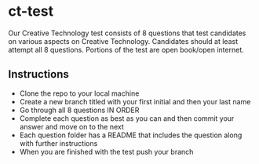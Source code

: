 # ct-test

Our Creative Technology test consists of 8 questions that test candidates on various aspects on Creative Technology. Candidates should at least attempt all 8 questions. Portions of the test are open book/open internet.

## Instructions

- Clone the repo to your local machine
- Create a new branch titled with your first initial and then your last name
- Go through all 8 questions IN ORDER
- Complete each question as best as you can and then commit your answer and move on to the next
- Each question folder has a README that includes the question along with further instructions
- When you are finished with the test push your branch
